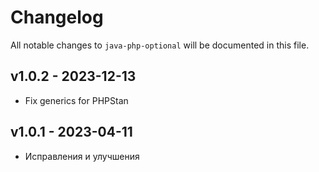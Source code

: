 # Changelog

All notable changes to `java-php-optional` will be documented in this file.

## v1.0.2 - 2023-12-13

- Fix generics for PHPStan

## v1.0.1 - 2023-04-11

- Исправления и улучшения
